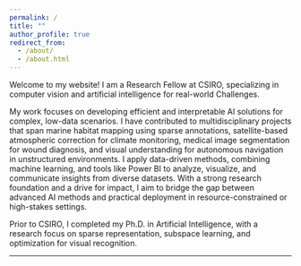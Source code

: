 ```yaml
---
permalink: /
title: ""
author_profile: true
redirect_from: 
  - /about/
  - /about.html
---
```

Welcome to my website! I am a Research Fellow at CSIRO, specializing in computer vision and artificial intelligence for real-world Challenges.

My work focuses on developing efficient and interpretable AI solutions for complex, low-data scenarios. I have contributed to multidisciplinary projects that span marine habitat mapping using sparse annotations, satellite-based atmospheric correction for climate monitoring, medical image segmentation for wound diagnosis, and visual understanding for autonomous navigation in unstructured environments.
I apply data-driven methods, combining machine learning, and tools like Power BI to analyze, visualize, and communicate insights from diverse datasets. With a strong research foundation and a drive for impact, I aim to bridge the gap between advanced AI methods and practical deployment in resource-constrained or high-stakes settings.

Prior to CSIRO, I completed my Ph.D. in Artificial Intelligence, with a research focus on sparse representation, subspace learning, and optimization for visual recognition.

------


